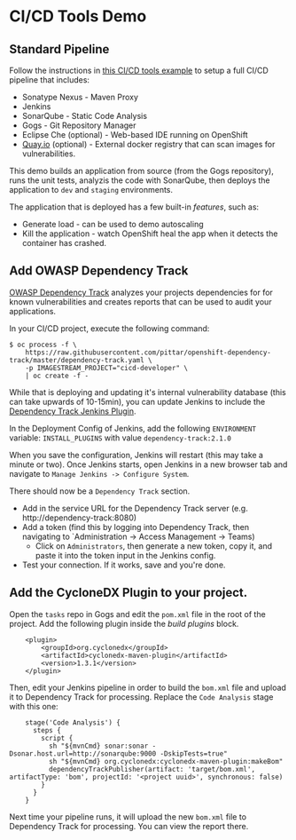 # CI/CD Tools Demo

## Standard Pipeline

Follow the instructions in [this CI/CD tools example](https://github.com/siamaksade/openshift-cd-demo) to setup a full CI/CD pipeline that includes:
* Sonatype Nexus - Maven Proxy
* Jenkins
* SonarQube - Static Code Analysis
* Gogs - Git Repository Manager
* Eclipse Che (optional) - Web-based IDE running on OpenShift
* [Quay.io](quay.io) (optional) - External docker registry that can scan images for vulnerabilities.

This demo builds an application from source (from the Gogs repository), runs the unit tests, analyzis the code with SonarQube, then deploys the application to `dev` and `staging` environments.

The application that is deployed has a few built-in _features_, such as:
* Generate load - can be used to demo autoscaling
* Kill the application - watch OpenShift heal the app when it detects the container has crashed.

## Add OWASP Dependency Track

[OWASP Dependency Track](https://dependencytrack.org/) analyzes your projects dependencies for for known vulnerabilities and creates reports that can be used to audit your applications.

In your CI/CD project, execute the following command:
```
$ oc process -f \
    https://raw.githubusercontent.com/pittar/openshift-dependency-track/master/dependency-track.yaml \
    -p IMAGESTREAM_PROJECT="cicd-developer" \
    | oc create -f -
```

While that is deploying and updating it's internal vulnerability database (this can take upwards of 10-15min), you can update Jenkins to include the [Dependency Track Jenkins Plugin](https://plugins.jenkins.io/dependency-track).

In the Deployment Config of Jenkins, add the following `ENVIRONMENT` variable:
`INSTALL_PLUGINS` with value `dependency-track:2.1.0`

When you save the configuration, Jenkins will restart (this may take a minute or two).  Once Jenkins starts, open Jenkins in a new browser tab and navigate to `Manage Jenkins -> Configure System`.

There should now be a `Dependency Track` section.  
* Add in the service URL for the Dependency Track server (e.g. http://dependency-track:8080)
* Add a token (find this by logging into Dependency Track, then navigating to `Administration -> Access Management -> Teams)
    * Click on `Administrators`, then generate a new token, copy it, and paste it into the token input in the Jenkins config.
* Test your connection.  If it works, save and you're done.

## Add the CycloneDX Plugin to your project.

Open the `tasks` repo in Gogs and edit the `pom.xml` file in the root of the project.  Add the following plugin inside the *build plugins* block.
```
    <plugin>
        <groupId>org.cyclonedx</groupId>
        <artifactId>cyclonedx-maven-plugin</artifactId>
        <version>1.3.1</version>
    </plugin>
```

Then, edit your Jenkins pipeline in order to build the `bom.xml` file and upload it to Dependency Track for processing.  Replace the `Code Analysis` stage with this one:
```
    stage('Code Analysis') {
      steps {
        script {
          sh "${mvnCmd} sonar:sonar -Dsonar.host.url=http://sonarqube:9000 -DskipTests=true"
          sh "${mvnCmd} org.cyclonedx:cyclonedx-maven-plugin:makeBom"
          dependencyTrackPublisher(artifact: 'target/bom.xml', artifactType: 'bom', projectId: '<project uuid>', synchronous: false)
        }
      }
    }
```

Next time your pipeline runs, it will upload the new `bom.xml` file to Dependency Track for processing.  You can view the report there.